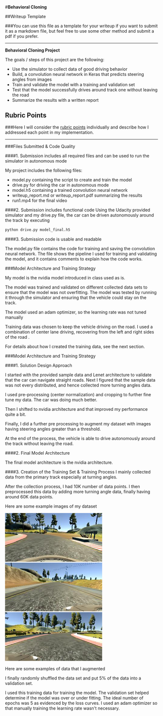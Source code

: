 #**Behavioral Cloning** 

##Writeup Template

###You can use this file as a template for your writeup if you want to submit it as a markdown file, but feel free to use some other method and submit a pdf if you prefer.

---

**Behavioral Cloning Project**

The goals / steps of this project are the following:
* Use the simulator to collect data of good driving behavior
* Build, a convolution neural network in Keras that predicts steering angles from images
* Train and validate the model with a training and validation set
* Test that the model successfully drives around track one without leaving the road
* Summarize the results with a written report


[//]: # (Image References)

[image1]: ./examples/placeholder.png "Model Visualization"
[image2]: ./examples/placeholder.png "Grayscaling"
[image3]: ./examples/placeholder_small.png "Recovery Image"
[image4]: ./examples/placeholder_small.png "Recovery Image"
[image5]: ./examples/placeholder_small.png "Recovery Image"
[image6]: ./examples/placeholder_small.png "Normal Image"
[image7]: ./examples/placeholder_small.png "Flipped Image"

## Rubric Points
###Here I will consider the [rubric points](https://review.udacity.com/#!/rubrics/432/view) individually and describe how I addressed each point in my implementation.  

---
###Files Submitted & Code Quality

####1. Submission includes all required files and can be used to run the simulator in autonomous mode

My project includes the following files:
* model.py containing the script to create and train the model
* drive.py for driving the car in autonomous mode
* model.h5 containing a trained convolution neural network 
* writeup_report.md or writeup_report.pdf summarizing the results
* run1.mp4 for the final video

####2. Submission includes functional code
Using the Udacity provided simulator and my drive.py file, the car can be driven autonomously around the track by executing 
```sh
python drive.py model_final.h5
```

####3. Submission code is usable and readable

The model.py file contains the code for training and saving the convolution neural network. The file shows the pipeline I used for training and validating the model, and it contains comments to explain how the code works.

###Model Architecture and Training Strategy

My model is the nvidia model introduced in class used as is.

The model was trained and validated on different collected data sets to ensure that the model was not overfitting. The model was tested by running it through the simulator and ensuring that the vehicle could stay on the track.

The model used an adam optimizer, so the learning rate was not tuned manually 

Training data was chosen to keep the vehicle driving on the road. I used a combination of center lane driving, recovering from the left and right sides of the road . 

For details about how I created the training data, see the next section. 

###Model Architecture and Training Strategy

####1. Solution Design Approach

I started with the provided sample data and Lenet architecture to validate that the car can navigate straight roads. Next I figured that the sample data was not every distributed, and hence collected more turning angles data. 

I used pre-processing (center normalization) and cropping to further fine tune my data. The car was doing much better. 

Then I shifted to nvidia architecture and that improved my performance quite a bit. 

Finally, I did a further pre processing to augment my dataset with images having steering angles greater than a threshold.

At the end of the process, the vehicle is able to drive autonomously around the track without leaving the road.

####2. Final Model Architecture

The final model architecture is the nvidia architecture.  				

####3. Creation of the Training Set & Training Process
I mainly collected data from the primary track especially at turning angles.

After the collection process, I had 10K number of data points. I then preprocessed this data by adding more turning angle data, finally having around 60K data points.

Here are some example images of my dataset

![alt text](center_2016_12_01_13_31_13_177.jpg)
![alt text](left_2016_12_01_13_39_24_891.jpg)
![alt text](right_2016_12_01_13_40_07_233.jpg)



Here are some examples of data that I augmented


I finally randomly shuffled the data set and put 5% of the data into a validation set. 

I used this training data for training the model. The validation set helped determine if the model was over or under fitting. The ideal number of epochs was 5 as evidenced by the loss curves. I used an adam optimizer so that manually training the learning rate wasn't necessary.
